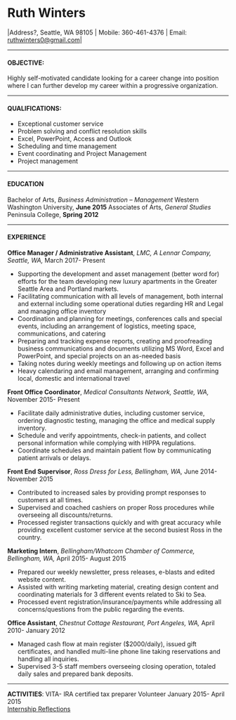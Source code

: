 # Ruth Winters

 |Address?, Seattle, WA 98105 | Mobile: 360-461-4376 | Email: <ruthwinters0@gmail.com>|

---------
#### **OBJECTIVE:**
Highly self-motivated candidate looking for a career change into position where I can further develop my career within a progressive organization.

---------

#### **QUALIFICATIONS:**
* Exceptional customer service 				
* Problem solving and conflict resolution skills
* Excel, PowerPoint, Access and Outlook			
* Scheduling and time management
* Event coordinating and Project Management					
* Project management

---------

#### **EDUCATION**  
Bachelor of Arts, _Business Administration – Management_              Western Washington University, **June 2015**
Associates of Arts, _General Studies_			         	  	          Peninsula College, **Spring 2012**

---------

#### **EXPERIENCE**  

**Office Manager / Administrative Assistant**, _LMC, A Lennar Company, Seattle, WA,_ March 2017- Present
* Supporting the development and asset management (better word for) efforts for the team developing new luxury apartments in the Greater Seattle Area and Portland markets. 
* Facilitating communication with all levels of management, both internal and external including some operational duties regarding HR and Legal and managing office inventory
* Coordination and planning for meetings, conferences calls and special events, including an arrangement of logistics, meeting space, communications, and catering 
* Preparing and tracking expense reports, creating and proofreading business communications and documents utilizing MS Word, Excel and PowerPoint, and special projects on an as-needed basis 
* Taking notes during weekly meetings and following up on action items
* Heavy calendaring and email management, arranging and confirming local, domestic and international travel 

**Front Office Coordinator**, _Medical Consultants Network, Seattle, WA,_ November 2015- Present
* Facilitate daily administrative duties, including customer service, ordering diagnostic testing, managing the office and medical supply inventory.
* Schedule and verify appointments, check-in patients, and collect personal information while complying with HIPPA regulations.
* Coordinate schedules and maintain patient flow by communicating patient arrivals or delays.

**Front End Supervisor**, _Ross Dress for Less, Bellingham, WA,_ June 2014- November 2015
* Contributed to increased sales by providing prompt responses to customers at all times.
* Supervised and coached cashiers on proper Ross procedures while overseeing all discounts/returns.
* Processed register transactions quickly and with great accuracy while providing excellent customer service at the second busiest Ross in the country.
 
**Marketing Intern**, _Bellingham/Whatcom Chamber of Commerce, Bellingham, WA,_ April 2015- August 2015
* Prepared our weekly newsletter, press releases, e-blasts and edited website content.
* Assisted with writing marketing material, creating design content and coordinating materials for 3 different events related to Ski to Sea.
* Processed event registration/insurance/payments while addressing all concerns/questions from the public regarding the events.
 
**Office Assistant**, _Chestnut Cottage Restaurant, Port Angeles, WA,_ April 2010- January 2012
* Managed cash flow at main register ($2000/daily), issued gift certificates, and handled multi-line phone line taking reservations and handling all inquiries.
* Supervised 3-5 staff members overseeing closing operation, totaled daily sales and prepared bank deposits.

---------

**ACTIVITIES**: VITA- IRA certified tax preparer      		  Volunteer January 2015- April 2015  
[Internship Reflections](https://ruthwinters.weebly.com/appendix1.html)
